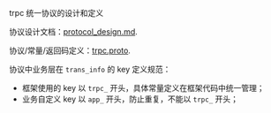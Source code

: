 trpc 统一协议的设计和定义

协议设计文档：[protocol_design.md](docs/protocol_design.md).

协议/常量/返回码定义：[trpc.proto](proto/trpc.proto).

协议中业务层在 `trans_info` 的 key 定义规范：

- 框架使用的 key 以 `trpc_` 开头，具体常量定义在框架代码中统一管理；
- 业务自定义 key 以 `app_` 开头，防止重复，不能以 `trpc_` 开头；
